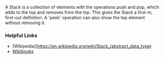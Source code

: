 A Stack is a collection of elements with the operations push and pop, which adds
to the top and removes from the top. This gives the Stack a first-in, first-out
definition. A 'peek' operation can also show the top element without removing it.  

### Helpful Links
 * [Wikipedia](https://en.wikipedia.org/wiki/Stack_(abstract_data_type)
 * [Wikibooks](https://en.wikibooks.org/wiki/Data_Structures/Stacks_and_Queues)
